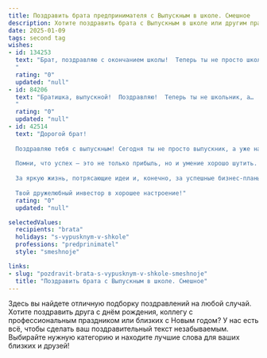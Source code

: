 ```yaml
---
title: Поздравить брата предпринимателя с Выпускным в школе. Смешное
description: Хотите поздравить брата с Выпускным в школе или другим праздником? Наш ИИ создаст незабываемое поздравление, а вы обязательно выделитесь среди других.  
date: 2025-01-09
tags: second tag
wishes:
- id: 134253
  text: "Брат, поздравляю с окончанием школы!  Теперь ты не просто школьник, а выпускник-предприниматель – звучит как название крутого стартапа!  Надеюсь, твой бизнес будет процветать не хуже, чем твои оценки (шутка, конечно,  хотя…  кому-кому, а тебе я верю!).  Пусть  на  пути к миллионам не будет  ни  одной  двойки (кроме тех, что ты ставишь конкурентам,  хе-хе!).  Удачи тебе, братишка!  И не забудь меня, когда разбогатеешь! (В смысле,  помоги с кредитом на новую видеокарту...).
  "
  rating: "0"
  updated: "null"
- id: 84206
  text: "Братишка, выпускной!  Поздравляю!  Теперь ты не школьник, а…  предприниматель!  Надеюсь, твои бизнес-планы  такие же блестящие, как твой аттестат (ну, или хотя бы чуть-чуть блестящие).  Держись подальше от налоговой, а если всё же встретишься – веди себя как идеально воспитанный выпускник, то есть – вежливо, но твёрдо!  Удачи тебе, капитан бизнеса!
  "
  rating: "0"
  updated: "null"
- id: 42514
  text: "Дорогой брат!
  
  Поздравляю тебя с выпускным! Сегодня ты не просто выпускник, а уже настоящий потенциальный предприниматель! Желаю тебе в жизни таких же ярких моментов, как ценные акции на бирже, и чтобы все твои идеи взлетали так же высоко, как твои оценки на экзаменах (или, по крайней мере, чтобы взлетали в том же направлении)!
  
  Помни, что успех — это не только прибыль, но и умение хорошо шутить. Поэтому, если когда-нибудь твой бизнес попадёт в бедственное положение, просто найми хорошего комика — и дела пойдут в гору! А если потребуется вдохновение, пусть твой мозг работает так же быстро, как доставка пиццы!
  
  За яркую жизнь, потрясающие идеи и, конечно, за успешные бизнес-планы! Пусть впереди будет много возможностей, а за спиной — только хорошие воспоминания!
  
  Твой дружелюбный инвестор в хорошее настроение!"
  rating: "0"
  updated: "null"

selectedValues:
  recipients: "brata"
  holidays: "s-vypusknym-v-shkole"
  professions: "predprinimatel"
  style: "smeshnoje"

links:
- slug: "pozdravit-brata-s-vypusknym-v-shkole-smeshnoje"
  title: "Поздравить брата с Выпускным в школе. Смешное"
---
```


Здесь вы найдете отличную подборку поздравлений на любой случай.
Хотите поздравить друга с днём рождения, коллегу с профессиональным праздником или близких с Новым годом? У нас есть всё, чтобы сделать ваш поздравительный текст незабываемым. Выбирайте нужную категорию и находите лучшие слова для ваших близких и друзей!
